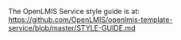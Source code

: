 The OpenLMIS Service style guide is at:  https://github.com/OpenLMIS/openlmis-template-service/blob/master/STYLE-GUIDE.md
